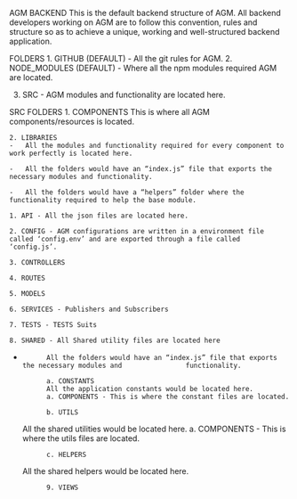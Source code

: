 AGM BACKEND
This is the default backend structure of AGM. All backend developers working on AGM are to follow this convention, rules and structure so as to achieve a unique, working and well-structured backend application.

FOLDERS 1. GITHUB (DEFAULT) - All the git rules for AGM. 2. NODE_MODULES (DEFAULT) - Where all the npm modules required AGM are located.

3. SRC - AGM modules and functionality are located here.

SRC FOLDERS 1. COMPONENTS
This is where all AGM components/resources is located.

    2. LIBRARIES
    - 	All the modules and functionality required for every component to work perfectly is located here.

    - 	All the folders would have an “index.js” file that exports the necessary modules and functionality.

    - 	All the folders would have a “helpers” folder where the functionality required to help the base module.

    1. API - All the json files are located here.

    2. CONFIG - AGM configurations are written in a environment file called ‘config.env’ and are exported through a file called ‘config.js’.

    3. CONTROLLERS

    4. ROUTES

    5. MODELS

    6. SERVICES - Publishers and Subscribers

    7. TESTS - TESTS Suits

    8. SHARED - All Shared utility files are located here

-           All the folders would have an “index.js” file that exports the necessary modules and 				functionality.

            a. CONSTANTS
            All the application constants would be located here.
            a. COMPONENTS - This is where the constant files are located.

            b. UTILS

    All the shared utilities would be located here.
    a. COMPONENTS - This is where the utils files are located.

            c. HELPERS

    All the shared helpers would be located here.

            9. VIEWS
